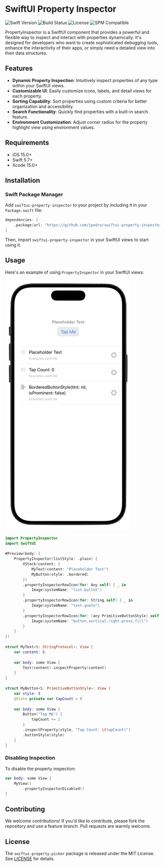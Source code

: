 # SwiftUI Property Inspector

![Swift Version](https://img.shields.io/badge/swift-5.7-orange.svg)
![Build Status](https://img.shields.io/badge/build-passing-brightgreen.svg)
![License](https://img.shields.io/badge/License-MIT-blue.svg)
![SPM Compatible](https://img.shields.io/badge/Swift_Package_Manager-compatible-brightgreen.svg)

PropertyInspector is a SwiftUI component that provides a powerful and flexible way to inspect and interact with properties dynamically. It's designed for developers who want to create sophisticated debugging tools, enhance the interactivity of their apps, or simply need a detailed view into their data structures.

## Features

- **Dynamic Property Inspection**: Intuitively inspect properties of any type within your SwiftUI views.
- **Customizable UI**: Easily customize icons, labels, and detail views for each property.
- **Sorting Capability**: Sort properties using custom criteria for better organization and accessibility.
- **Search Functionality**: Quickly find properties with a built-in search feature.
- **Environment Customization**: Adjust corner radius for the property highlight view using environment values.

## Requirements

- iOS 15.0+
- Swift 5.7+
- Xcode 15.0+

## Installation

### Swift Package Manager

Add `swiftui-property-inspector` to your project by including it in your `Package.swift` file:

```swift
dependencies: [
    .package(url: "https://github.com/ipedro/swiftui-property-inspector", .upToNextMajor(from: "1.0.0"))
]
```

Then, import `swiftui-property-inspector` in your SwiftUI views to start using it.

## Usage

Here's an example of using `PropertyInspector` in your SwiftUI views:

![WwiftUI PropertyInspector plain list style example](Docs/swiftui-property-inspector-plain-list-example.png)


```swift
import PropertyInspector
import SwiftUI

#Preview(body: {
    PropertyInspector(listStyle: .plain) {
        VStack(content: {
            MyText(content: "Placeholder Text")
            MyButton(style: .bordered)
        })
        .propertyInspectorRowIcon(for: Any.self) { _ in
            Image(systemName: "list.bullet")
        }
        .propertyInspectorRowIcon(for: String.self) { _ in
            Image(systemName: "text.quote")
        }
        .propertyInspectorRowIcon(for: (any PrimitiveButtonStyle).self) { _ in
            Image(systemName: "button.vertical.right.press.fill")
        }
    }
})

struct MyText<S: StringProtocol>: View {
    var content: S

    var body: some View {
        Text(content).inspectProperty(content)
    }
}

struct MyButton<S: PrimitiveButtonStyle>: View {
    var style: S
    @State private var tapCount = 0

    var body: some View {
        Button("Tap Me") {
            tapCount += 1
        }
        .inspectProperty(style, "Tap Count: \(tapCount)")
        .buttonStyle(style)
    }
}

```

### Disabling Inspection

To disable the property inspection:

```swift
var body: some View {
    MyView()
        .propertyInspectorDisabled()
}
```

## Contributing

We welcome contributions! If you'd like to contribute, please fork the repository and use a feature branch. Pull requests are warmly welcome.

## License

The `swiftui-property-picker` package is released under the MIT License. See [LICENSE](LICENSE) for details.
